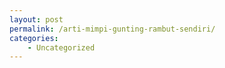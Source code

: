 ```yaml
---
layout: post
permalink: /arti-mimpi-gunting-rambut-sendiri/
categories:
    - Uncategorized
---
```


